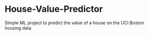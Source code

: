# House-Value-Predictor
Simple ML project to predict the value of a house on the UCI Boston housing data
